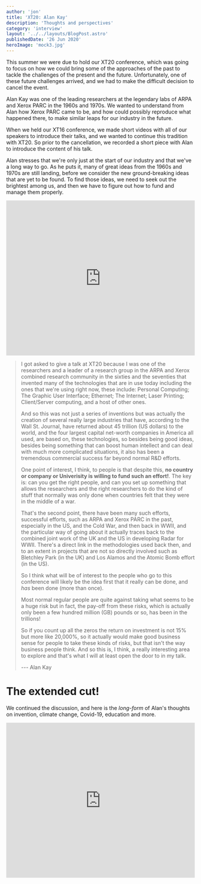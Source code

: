 ```yaml
---
author: 'jon'
title: 'XT20: Alan Kay'
description: 'Thoughts and perspectives'
category: 'interview'
layout: '../../layouts/BlogPost.astro'
publishedDate: '26 Jun 2020'
heroImage: 'mock3.jpg'
---
```


This summer we were due to hold our XT20 conference, which was going to
focus on how we could bring some of the approaches of the past to tackle
the challenges of the present and the future. Unfortunately, one of
these future challenges arrived, and we had to make the difficult
decision to cancel the event.

Alan Kay was one of the leading researchers at the legendary labs of
ARPA and Xerox PARC in the 1960s and 1970s. We wanted to understand from
Alan how Xerox PARC came to be, and how could possibly reproduce what
happened there, to make similar leaps for our industry in the future.

When we held our XT16 conference, we made short videos with all of our
speakers to introduce their talks, and we wanted to continue this
tradition with XT20. So prior to the cancellation, we recorded a short
piece with Alan to introduce the content of his talk.

Alan stresses that we're only just at the start of our industry and that
we've a long way to go. As he puts it, many of great ideas from the
1960s and 1970s are still landing, before we consider the new
ground-breaking ideas that are yet to be found. To find those ideas, we
need to seek out the brightest among us, and then we have to figure out
how to fund and manage them properly.

<iframe width="100%" height="415" src="https://www.youtube.com/embed/Q6Ly4gSfAoo" title="YouTube video player" frameborder="0" allow="accelerometer; autoplay; clipboard-write; encrypted-media; gyroscope; picture-in-picture" allowfullscreen></iframe>

> I got asked to give a talk at XT20 because I was one of the
> researchers and a leader of a research group in the ARPA and Xerox
> combined research community in the sixties and the seventies that
> invented many of the technologies that are in use today including the
> ones that we're using right now, these include: Personal Computing;
> The Graphic User Interface; Ethernet; The Internet; Laser Printing;
> Client/Server computing, and a host of other ones.
>
> And so this was not just a series of inventions but was actually the
> creation of several really large industries that have, according to
> the Wall St. Journal, have returned about 45 trillion (US dollars) to
> the world, and the four largest capital net-worth companies in America
> all used, are based on, these technologies, so besides being good
> ideas, besides being something that can boost human intellect and can
> deal with much more complicated situations, it also has been a
> tremendous commercial success far beyond normal R&D efforts.
>
> One point of interest, I think, to people is that despite this, **no
> country or company or Univerisity is willing to fund such an
> effort!**. The key is: can you get the right people, and can you set
> up something that allows the researchers and the right researchers to
> do the kind of stuff that normally was only done when countries felt
> that they were in the middle of a war.
>
> That's the second point, there have been many such efforts, successful
> efforts, such as ARPA and Xerox PARC in the past, especially in the
> US, and the Cold War, and then back in WWII, and the particular way of
> going about it actually traces back to the combined joint work of the
> UK and the US in developing Radar for WWII. There's a direct link in
> the methodologies used back then, and to an extent in projects that
> are not so directly involved such as Bletchley Park (in the UK) and
> Los Alamos and the Atomic Bomb effort (in the US).
>
> So I think what will be of interest to the people who go to this
> conference will likely be the idea first that it really can be done,
> and _has_ been done (more than once).
>
> Most normal regular people are quite against taking what seems to be a
> huge risk but in fact, the pay-off from these risks, which is actually
> only been a few hundred million (GB) pounds or so, has been in the
> trillions!
>
> So if you count up all the zeros the return on investment is not 15%
> but more like 20,000%, so it actually would make good business sense
> for people to take these kinds of risks, but that isn't the way
> business people think. And so this is, I think, a really interesting
> area to explore and that's what I will at least open the door to in my
> talk.
>
> --- Alan Kay

# The extended cut!

We continued the discussion, and here is the _long-form_ of Alan's
thoughts on invention, climate change, Covid-19, education and more.

<iframe width="100%" height="415" src="https://www.youtube.com/embed/JZ48kogYdUA" title="YouTube video player" frameborder="0" allow="accelerometer; autoplay; clipboard-write; encrypted-media; gyroscope; picture-in-picture" allowfullscreen></iframe>
